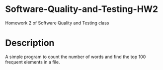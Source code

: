# Software-Quality-and-Testing-HW2
Homework 2 of Software Quality and Testing class

# Description
A simple program to count the number of words and find the top 100 frequent elements in a file.
